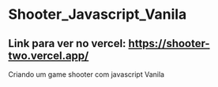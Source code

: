 # Shooter_Javascript_Vanila

## Link para ver no vercel: https://shooter-two.vercel.app/
Criando um game shooter com javascript Vanila

